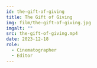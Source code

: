 ```yaml
---
id: the-gift-of-giving
title: The Gift of Giving
img: film/the-gift-of-giving.jpg
imgalt: ""
src: the-gift-of-giving.mp4
date: 2023-12-18
role:
  - Cinematographer
  - Editor
---
```

